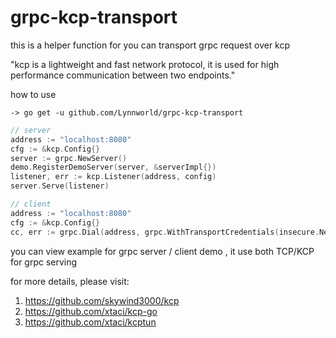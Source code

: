 # grpc-kcp-transport

this is a helper function for you can transport grpc request over kcp

"kcp is a lightweight and fast network protocol, it is used for high performance communication between two endpoints."



how to use
```
-> go get -u github.com/Lynnworld/grpc-kcp-transport
```

```go
// server 
address := "localhost:8080"
cfg := &kcp.Config{}
server := grpc.NewServer()
demo.RegisterDemoServer(server, &serverImpl{})
listener, err := kcp.Listener(address, config)
server.Serve(listener)

// client
address := "localhost:8080"
cfg := &kcp.Config{}
cc, err := grpc.Dial(address, grpc.WithTransportCredentials(insecure.NewCredentials()), kcp.Dialer(cfg))

```
you can view example for grpc server / client demo , it use both TCP/KCP for grpc serving


for more details, please visit:

1. https://github.com/skywind3000/kcp
2. https://github.com/xtaci/kcp-go
3. https://github.com/xtaci/kcptun
